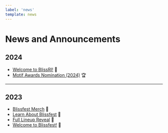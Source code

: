 ```yaml
---
label: 'news'
template: news
---
```


# News and Announcements

## 2024

- [Welcome to BlissRI!](/news/2024/welcome-to-blissri/) 📣
- [Motif Awards Nomination (2024)](/news/2024/motif-nomination/) 🏆

----

## 2023

- [Blissfest Merch](/news/2023/blissfest-merch/) 👕
- [Learn About Blissfest](/news/2023/learn-about-blissfest/) 📣
- [Full Lineup Reveal](/news/2023/full-lineup-reveal/) 📣
- [Welcome to Blissfest!](/news/2023/welcome-to-blissfest/) 📣